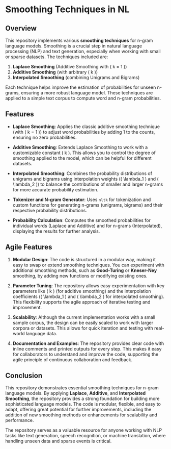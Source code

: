 # Smoothing Techniques in NL

## Overview

This repository implements various **smoothing techniques** for n-gram language models. Smoothing is a crucial step in natural language processing (NLP) and text generation, especially when working with small or sparse datasets. The techniques included are:

1. **Laplace Smoothing** (Additive Smoothing with \( k = 1 \))
2. **Additive Smoothing** (with arbitrary \( k \))
3. **Interpolated Smoothing** (combining Unigrams and Bigrams)

Each technique helps improve the estimation of probabilities for unseen n-grams, ensuring a more robust language model. These techniques are applied to a simple text corpus to compute word and n-gram probabilities.

## Features

- **Laplace Smoothing**: Applies the classic additive smoothing technique (with \( k = 1 \)) to adjust word probabilities by adding 1 to the counts, ensuring no zero probabilities.
  
- **Additive Smoothing**: Extends Laplace Smoothing to work with a customizable constant \( k \). This allows you to control the degree of smoothing applied to the model, which can be helpful for different datasets.

- **Interpolated Smoothing**: Combines the probability distributions of unigrams and bigrams using interpolation weights (\( \lambda_1 \) and \( \lambda_2 \)) to balance the contributions of smaller and larger n-grams for more accurate probability estimation.

- **Tokenizer and N-gram Generator**: Uses `nltk` for tokenization and custom functions for generating n-grams (unigrams, bigrams) and their respective probability distributions.

- **Probability Calculation**: Computes the smoothed probabilities for individual words (Laplace and Additive) and for n-grams (Interpolated), displaying the results for further analysis.

## Agile Features

1. **Modular Design**: The code is structured in a modular way, making it easy to swap or extend smoothing techniques. You can experiment with additional smoothing methods, such as **Good-Turing** or **Kneser-Ney** smoothing, by adding new functions or modifying existing ones.

2. **Parameter Tuning**: The repository allows easy experimentation with key parameters like \( k \) (for additive smoothing) and the interpolation coefficients (\( \lambda_1 \) and \( \lambda_2 \) for interpolated smoothing). This flexibility supports the agile approach of iterative testing and improvement.

3. **Scalability**: Although the current implementation works with a small sample corpus, the design can be easily scaled to work with larger corpora or datasets. This allows for quick iteration and testing with real-world language data.

4. **Documentation and Examples**: The repository provides clear code with inline comments and printed outputs for every step. This makes it easy for collaborators to understand and improve the code, supporting the agile principle of continuous collaboration and feedback.

## Conclusion

This repository demonstrates essential smoothing techniques for n-gram language models. By applying **Laplace**, **Additive**, and **Interpolated Smoothing**, the repository provides a strong foundation for building more sophisticated language models. The code is modular, flexible, and easy to adapt, offering great potential for further improvements, including the addition of new smoothing methods or enhancements for scalability and performance.

The repository serves as a valuable resource for anyone working with NLP tasks like text generation, speech recognition, or machine translation, where handling unseen data and sparse events is critical.

